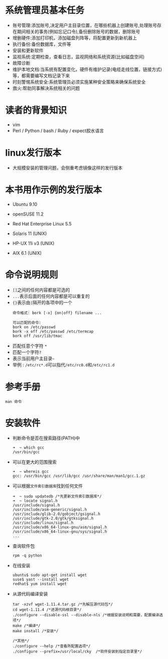# 系统管理员基本任务
- 账号管理:添加账号,决定用户主目录位置，在哪些机器上创建账号,处理账号存在期间相关的事务(例如忘记口令),备份删除账号的数据，删除账号
- 增删硬件:添加打印机，添加磁盘列阵等，将配置更新到新机器上
- 执行备份:备份数据库，文件等
- 安装和更新软件
- 监视系统:定期检查，查看日志，监视网络和系统资源(比如磁盘空间)
- 故障诊断
- 维护本地文档:当系统有配置变化，硬件有维护记录(电缆走线位置，链接方式)等，都需要编写文档记录下来
- 时刻警惕系统安全:系统管理员必须实施某种安全策略来确保系统安全
- 救火:帮助同事解决系统相关的问题

# 读者的背景知识
- vim
- Perl / Python / bash / Ruby / expect胶水语言

# linux发行版本
- 大规模安装的管理问题，会侧重考虑镜像这样的发行版本

# 本书用作示例的发行版本
- Ubuntu 9.10
- openSUSE 11.2
- Red Hat Enterprise Linux 5.5

- Solaris 11 (UNIX)
- HP-UX 11i v3 (UNIX)
- AIX 6.1 (UNIX)

# 命令说明规则
- `[]`之间的任何内容都是可选的
- `...`表示后面的任何内容都是可以重复的
- `{}`表示由`|`隔开的各项中的一个
    ```
    命令格式: bork [-x] {on|off} filename ...

    可以匹配的命令:
    bork on /etc/passwd
    bork -x off /etc/passwd /etc/termcap
    bork off /usr/lib/tmac
    ```
- 匹配任意个字符 `*`
- 匹配一个字符`?`
- 表示当前用户主目录`~`
- 举例 : `/etc/rc*.d`可以指代`/etc/rc0.d`和`/etc/rc1.d`

# 参考手册
```
man 命令
```

# 安装软件
- 判断命令是否在搜索路径(PATH)中
    ```
    ➜  ~ which gcc
    /usr/bin/gcc
    ```
- 可以在更大的范围搜索
    ```shell
    ➜  ~ whereis gcc
    gcc: /usr/bin/gcc /usr/lib/gcc /usr/share/man/man1/gcc.1.gz
    ```
- 可以根据`文件索引数据库`找到任何文件
    ```shell
    ➜  ~ sudo updatedb /*先更新文件索引数据库*/
    ➜  ~ locate signal.h
    /usr/include/signal.h
    /usr/include/asm-generic/signal.h
    /usr/include/glib-2.0/gobject/gsignal.h
    /usr/include/gtk-2.0/gtk/gtksignal.h
    /usr/include/linux/signal.h
    /usr/include/x86_64-linux-gnu/asm/signal.h
    /usr/include/x86_64-linux-gnu/sys/signal.h
    ...
    ```
- 查询软件包
    ```
    rpm -q python
    ```
- 在线安装
    ```shell
    ubuntu$ sudo apt-get install wget
    suse$ yast --install wget
    redhat$ yum install wget
    ```
- 从源代码编译安装
    ```
    tar -xzvf wget-1.11.4.tar.gz /*先解压源代码包*/
    cd wget-1.11.4 /*进源代码根目录*/
    ./configure --disable-ssl --disable-nls /*根据安装说明和需要，配置编译选项*/
    make /*编译*/
    make install /*安装*/

    /*其他*/
    ./configure --help /*查看所配置选项*/
    ./configure --prefix=/usr/local/cky  /*软件安装到指定目录里*/
    ```
